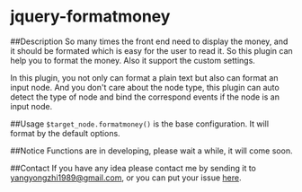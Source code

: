 jquery-formatmoney
==================

##Description
So many times the front end need to display the money, and it should be formated which is easy for the user to read it. So this plugin can help you to format the money. Also it support the custom settings.

In this plugin, you not only can format a plain text but also can format an input node. And you don't care about the node type, this plugin can auto detect the type of node and bind the correspond events if the node is an input node.


##Usage
`$target_node.formatmoney()` is the base configuration. It will format by the default options.

##Notice
Functions are in developing, please wait a while, it will come soon.


##Contact
If you have any idea please contact me by sending it to [yangyongzhi1989@gmail.com](yangyongzhi1989@gmail.com), or you can put your issue [here](https://github.com/sgyyz/jquery-formatmoney/issues).